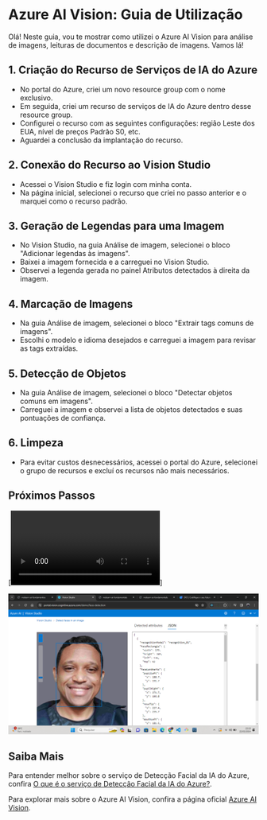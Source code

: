 

# Azure AI Vision: Guia de Utilização

Olá! Neste guia, vou te mostrar como utilizei o Azure AI Vision para análise de imagens, leituras de documentos e descrição de imagens. Vamos lá!

## 1. Criação do Recurso de Serviços de IA do Azure

- No portal do Azure, criei um novo resource group com o nome exclusivo.
- Em seguida, criei um recurso de serviços de IA do Azure dentro desse resource group.
- Configurei o recurso com as seguintes configurações: região Leste dos EUA, nível de preços Padrão S0, etc.
- Aguardei a conclusão da implantação do recurso.

## 2. Conexão do Recurso ao Vision Studio

- Acessei o Vision Studio e fiz login com minha conta.
- Na página inicial, selecionei o recurso que criei no passo anterior e o marquei como o recurso padrão.

## 3. Geração de Legendas para uma Imagem

- No Vision Studio, na guia Análise de imagem, selecionei o bloco "Adicionar legendas às imagens".
- Baixei a imagem fornecida e a carreguei no Vision Studio.
- Observei a legenda gerada no painel Atributos detectados à direita da imagem.

## 4. Marcação de Imagens

- Na guia Análise de imagem, selecionei o bloco "Extrair tags comuns de imagens".
- Escolhi o modelo e idioma desejados e carreguei a imagem para revisar as tags extraídas.

## 5. Detecção de Objetos

- Na guia Análise de imagem, selecionei o bloco "Detectar objetos comuns em imagens".
- Carreguei a imagem e observei a lista de objetos detectados e suas pontuações de confiança.

## 6. Limpeza

- Para evitar custos desnecessários, acessei o portal do Azure, selecionei o grupo de recursos e excluí os recursos não mais necessários.

## Próximos Passos

[![Apresentação do Produto](input/vision-studio-azureML.mp4)]

![Capitura de imagem](input/Captura02.png)


## Saiba Mais

Para entender melhor sobre o serviço de Detecção Facial da IA do Azure, confira [O que é o serviço de Detecção Facial da IA do Azure?](https://learn.microsoft.com/pt-br/azure/ai-services/computer-vision/overview-identity).

Para explorar mais sobre o Azure AI Vision, confira a página oficial [Azure AI Vision](https://azure.microsoft.com/services/cognitive-services/computer-vision/).
